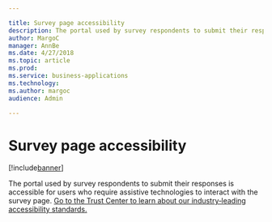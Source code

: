 ```yaml
---

title: Survey page accessibility
description: The portal used by survey respondents to submit their responses is accessible for users who require assistive technologies to interact with the survey page.
author: MargoC
manager: AnnBe
ms.date: 4/27/2018
ms.topic: article
ms.prod: 
ms.service: business-applications
ms.technology: 
ms.author: margoc
audience: Admin

---
```

#  Survey page accessibility 




[!include[banner](../../../includes/banner.md)]

The portal used by survey respondents to submit their responses is accessible
for users who require assistive technologies to interact with the survey page.
[Go to the Trust Center to learn about our industry‑leading accessibility
standards.](https://www.microsoft.com/en-us/trustcenter/compliance/accessibility)


